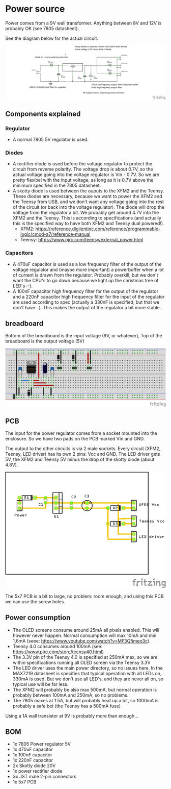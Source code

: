 # Power source

Power comes from a 9V wall transformer. Anything between 8V and 12V is probably OK (see 7805 datasheet).

See the diagram below for the actual circuit.

![](ps-schema.png)

## Components explained

### Regulator
* A normal 7805 5V regulator is used.

### Diodes
* A rectifier diode is used before the voltage regulator to protect the circuit from reverse polarity. The voltage drop is about 0.7V, so the actual voltage going into the voltage regulator is Vin - 0.7V. So we are pretty flexibel with the input voltage, as long as it is 0.7V above the minimum specified in the 7805 datasheet.
* A skotty diode is used between the ouputs to the XFM2 and the Teensy. These diodes are necessary, because we want to power the XFM2 and the Teensy from USB, and we don't want any voltage going into the rest of the circuit (or back into the voltage regulator). The diode will drop the voltage from the regulator a bit. We probably get around 4.7V into the XFM2 and the Teensy. This is according to specifications (and actually this is the specified way to have both XFM2 and Teensy dual powered!).
  * XFM2: https://reference.digilentinc.com/reference/programmable-logic/cmod-a7/reference-manual
  * Teensy: https://www.pjrc.com/teensy/external_power.html

### Capacitors
* A 470uF capacitor is used as a low frequency filter of the output of the voltage regulator and (maybe more important) a powerbuffer when a lot of current is drawn from the regulator. Probably overkill, but we don't want the CPU's to go down because we light up the christmas tree of LED's :-).
* A 100nF capacitor high frequency filter for the output of the regulator and a 220nF capacitor high frequency filter for the input of the regulator are used according to spec (actually a 330nF is specified, but that we don't have...). This makes the output of the regulator a bit more stable.

## breadboard
Bottom of the breadboard is the input voltage (9V, or whatever), Top of the breadboard is the output voltage (5V)

![](ps-breadboard.png)

## PCB
The input for the power regulator comes from a socket mounted into the enclosure. So we have two pads on the PCB marked Vin and GND.

The output to the other circuits is via 2 male sockets. Every circuit (XFM2, Teensy, LED driver) has its own 2 pins: Vcc and GND. The LED driver gets 5V, the XFM2 and Teensy 5V minus the drop of the skotty diode (about 4.8V).

![](ps-pcb.png)

The 5x7 PCB is a bit to large, no problem: room enough, and using this PCB we can use the screw holes.

## Power consumption

* The OLED screens consume around 25mA all pixels enabled. This will however never happen. Normal consumption will max 10mA and min 1,6mA (seee: https://www.youtube.com/watch?v=MF3Qfimeo3c).
* Teensy 4.0 consumes around 100mA (see: https://www.pjrc.com/store/teensy40.html)
* The 3.3V pin of the Teensy 4.0 is specified at 250mA max, so we are within specifications running all OLED screen via the Teensy 3.3V
* The LED driver uses the main power directory, so no issues here. In the MAX7219 datasheet is specifies that typical operation with all LEDs on, 330mA is used. But we don't use all LED's, and they are never all on, so typical use will be far less.
* The XFM2 will probably be also max 500mA, but normal operation is probably between 100mA and 250mA, so no problems.
* The 7805 maxes at 1.5A, but will probably heat up a bit, so 1000mA is probably a safe bet (the Teensy has a 500mA fuse)

Using a 1A wall transistor at 9V is probably more than enough...

## BOM

- 1x 7805 Power regulator 5V
- 1x 470uF capacitor
- 1x 100nF capacitor
- 1x 220nF capacitor
- 2x Skotty diode 20V
- 1x power rectifier diode
- 3x JST male 2-pin connectors
- 1x 5x7 PCB
